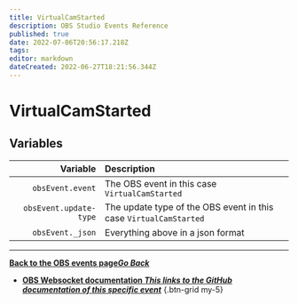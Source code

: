 ```yaml
---
title: VirtualCamStarted
description: OBS Studio Events Reference
published: true
date: 2022-07-06T20:56:17.218Z
tags:
editor: markdown
dateCreated: 2022-06-27T18:21:56.344Z
---
```


# VirtualCamStarted

## Variables

| Variable | Description |
|---------:|:------------|
| `obsEvent.event` | The OBS event in this case `VirtualCamStarted`
| `obsEvent.update-type` | The update type of the OBS event in this case `VirtualCamStarted`
| `obsEvent._json` | Everything above in a json format

---

 [<i class="mdi mdi-chevron-left"></i>**Back to the OBS events page*Go Back***](/en/Broadcasters/OBS/Events)
- [<i class="mdi mdi-github"></i> **OBS Websocket documentation *This links to the GitHub documentation of this specific event***](https://github.com/obsproject/obs-websocket/blob/4.x-current/docs/generated/protocol.md#virtualCamstarted)
{.btn-grid my-5}
